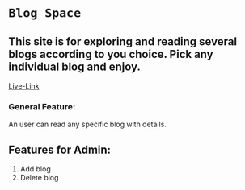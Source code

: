 # `Blog Space`

## This site is for exploring and reading several blogs according to you choice. Pick any individual blog and enjoy. 

[Live-Link](https://blog-space-26b20.web.app/)

### General Feature:
An user can read any specific blog with details.

## Features for Admin:
1. Add blog 
2. Delete blog